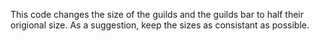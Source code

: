 This code changes the size of the guilds and the guilds bar to half their origional size. As a suggestion, keep the sizes as consistant as possible.
